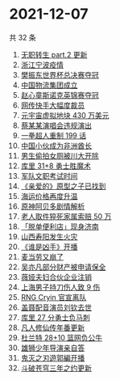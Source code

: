 # 2021-12-07

共 32 条

<!-- BEGIN -->
<!-- 最后更新时间 Tue Dec 07 2021 23:15:28 GMT+0800 (China Standard Time) -->

1. [无职转生 part.2 更新](https://www.zhihu.com/search?q=无职转生)
1. [浙江宁波疫情](https://www.zhihu.com/search?q=宁波)
1. [樊振东世界杯总决赛夺冠](https://www.zhihu.com/search?q=樊振东)
1. [中国物流集团成立](https://www.zhihu.com/search?q=中国物流集团)
1. [赵心童斯诺克英锦赛夺冠](https://www.zhihu.com/search?q=赵心童)
1. [网传快手大幅度裁员](https://www.zhihu.com/search?q=快手)
1. [元宇宙虚拟地块 430 万美元](https://www.zhihu.com/search?q=元宇宙虚拟地块)
1. [蔡某某演唱会违规演出](https://www.zhihu.com/search?q=蔡某某)
1. [一拳超人重制 199 话](https://www.zhihu.com/search?q=一拳超人)
1. [中国小伙成为非洲酋长](https://www.zhihu.com/search?q=非洲酋长)
1. [男生偷拍女厕被川大开除](https://www.zhihu.com/search?q=四川大学偷拍)
1. [库里 31+8 勇士胜魔术](https://www.zhihu.com/search?q=勇士)
1. [军队文职考试时间](https://www.zhihu.com/search?q=军队文职考试)
1. [《亲爱的》原型之子已找到](https://www.zhihu.com/search?q=孙海洋儿子)
1. [海运价格再度升温](https://www.zhihu.com/search?q=海运)
1. [原神阿贝多剧情解析](https://www.zhihu.com/search?q=原神)
1. [老人取件猝死家属索赔 50 万](https://www.zhihu.com/search?q=老人取件猝死)
1. [「脱单便利店」现身济南](https://www.zhihu.com/search?q=脱单便利店)
1. [山西寿阳发生火灾](https://www.zhihu.com/search?q=寿阳火灾)
1. [《谁是凶手》开播](https://www.zhihu.com/search?q=谁是凶手)
1. [麦当劳又崩了](https://www.zhihu.com/search?q=麦当劳)
1. [吴亦凡部分财产被申请保全](https://www.zhihu.com/search?q=吴亦凡资产)
1. [薇娅夫妇合伙企业注销](https://www.zhihu.com/search?q=薇娅)
1. [上海男子持刀伤人致 9 伤](https://www.zhihu.com/search?q=上海持刀伤人)
1. [RNG Cryin 官宣离队](https://www.zhihu.com/search?q=cryin)
1. [盖聂配音演员刘钦去世](https://www.zhihu.com/search?q=刘钦去世)
1. [库里 27 分勇士负马刺](https://www.zhihu.com/search?q=勇士)
1. [凡人修仙传年番更新](https://www.zhihu.com/search?q=凡人修仙传)
1. [杜兰特 28+10 篮网负公牛](https://www.zhihu.com/search?q=篮网)
1. [雄狮少年导演亲自答](https://www.zhihu.com/search?q=雄狮少年)
1. [鬼灭之刃遊郭編开播](https://www.zhihu.com/search?q=鬼灭之刃)
1. [斗破苍穹三年之约更新](https://www.zhihu.com/search?q=斗破苍穹三年之约)

<!-- END -->
